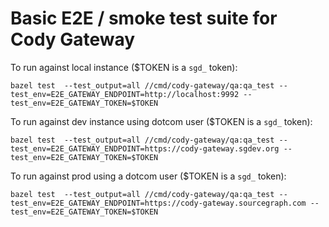 # Basic E2E / smoke test suite for Cody Gateway

To run against local instance ($TOKEN is a `sgd_` token):

```
bazel test  --test_output=all //cmd/cody-gateway/qa:qa_test --test_env=E2E_GATEWAY_ENDPOINT=http://localhost:9992 --test_env=E2E_GATEWAY_TOKEN=$TOKEN
```

To run against dev instance using dotcom user ($TOKEN is a `sgd_` token):

```
bazel test  --test_output=all //cmd/cody-gateway/qa:qa_test --test_env=E2E_GATEWAY_ENDPOINT=https://cody-gateway.sgdev.org --test_env=E2E_GATEWAY_TOKEN=$TOKEN
```

To run against prod using a dotcom user ($TOKEN is a `sgd_` token):

```
bazel test  --test_output=all //cmd/cody-gateway/qa:qa_test --test_env=E2E_GATEWAY_ENDPOINT=https://cody-gateway.sourcegraph.com --test_env=E2E_GATEWAY_TOKEN=$TOKEN
```
